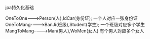 
jpa持久化基础


   OneToOne--->Person(人),IdCar(身份证); 一个人对应一张身份证
   OneToMang---->BanJi(班级),Student(学生); 一个班级对应多个学生
   MangToMang---->Man(男人),WoMen(女人)   有个男人对应多个女人